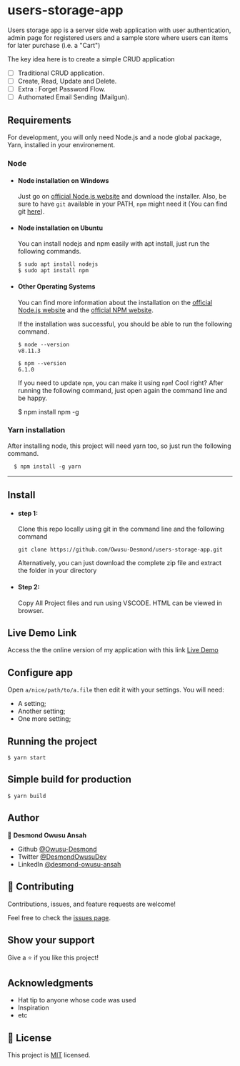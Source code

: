 # users-storage-app

Users storage app is a server side web application with user authentication, admin page for registered users and a sample store where users can items for later purchase (i.e. a "Cart")

The key idea here is to create a simple CRUD application

- [ ] Traditional CRUD application.
- [ ] Create, Read, Update and Delete.
- [ ] Extra : Forget Password Flow.
- [ ] Authomated Email Sending (Mailgun).

## Requirements

For development, you will only need Node.js and a node global package, Yarn, installed in your environement.

### Node

- #### Node installation on Windows

  Just go on [official Node.js website](https://nodejs.org/) and download the installer.
  Also, be sure to have `git` available in your PATH, `npm` might need it (You can find git [here](https://git-scm.com/)).

- #### Node installation on Ubuntu

  You can install nodejs and npm easily with apt install, just run the following commands.

      $ sudo apt install nodejs
      $ sudo apt install npm

- #### Other Operating Systems

  You can find more information about the installation on the [official Node.js website](https://nodejs.org/) and the [official NPM website](https://npmjs.org/).

  If the installation was successful, you should be able to run the following command.

      $ node --version
      v8.11.3

      $ npm --version
      6.1.0

  If you need to update `npm`, you can make it using `npm`! Cool right? After running the following command, just open again the command line and be happy.

  $ npm install npm -g

### Yarn installation

After installing node, this project will need yarn too, so just run the following command.

      $ npm install -g yarn

---

## Install

- #### step 1:

  Clone this repo locally using git in the command line and the following command

  ```
  git clone https://github.com/Owusu-Desmond/users-storage-app.git
  ```

  Alternatively, you can just download the complete zip file and extract the folder in your directory

- #### Step 2:
  Copy All Project files and run using VSCODE. HTML can be viewed in browser.

## Live Demo Link

Access the the online version of my application with this link
[Live Demo]()

## Configure app

Open `a/nice/path/to/a.file` then edit it with your settings. You will need:

- A setting;
- Another setting;
- One more setting;

## Running the project

    $ yarn start

## Simple build for production

    $ yarn build

## Author

👤 **Desmond Owusu Ansah**

- Github [@Owusu-Desmond](https://github.com/Owusu-Desmond)
- Twitter [@DesmondOwusuDev](https://twitter.com/DesmondOwusuDev)
- LinkedIn [@desmond-owusu-ansah](https://www.linkedin.com/in/desmond-owusu-ansah-09274a223/)

## 🤝 Contributing

Contributions, issues, and feature requests are welcome!

Feel free to check the [issues page](https://github.com/Owusu-Desmond/users-storage-app/issues/).

## Show your support

Give a ⭐️ if you like this project!

## Acknowledgments

- Hat tip to anyone whose code was used
- Inspiration
- etc

## 📝 License

This project is [MIT](./LICENSE) licensed.
